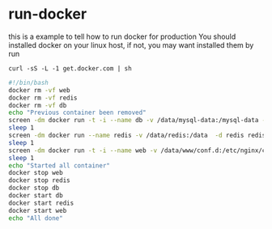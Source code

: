 # run-docker
this is a example to tell how to run docker for production 
You should installed docker on your linux host, if not, you may want installed them by run 
```
curl -sS -L -1 get.docker.com | sh
```

```bash
#!/bin/bash
docker rm -vf web
docker rm -vf redis
docker rm -vf db
echo "Previous container been removed"
screen -dm docker run -t -i --name db -v /data/mysql-data:/mysql-data -p 127.0.0.1:3306:3306 netroby/fm-dev /bin/bash
sleep 1
screen -dm docker run --name redis -v /data/redis:/data  -d redis redis-server --appendonly yes
sleep 1
screen -dm docker run -t -i --name web -v /data/www/conf.d:/etc/nginx/conf.d -v /data/www:/www -p 443:443 -p 80:80 --link db:db --link redis:redis netroby/fn-dev /bin/bash
sleep 1
echo "Started all container"
docker stop web
docker stop redis
docker stop db
docker start db
docker start redis
docker start web
echo "All done"

```
